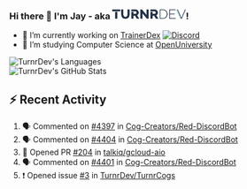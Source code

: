 ### Hi there 👋 I'm Jay - aka <img src="https://raw.githubusercontent.com/TurnrDev/TurnrDev/master/Logo/SVG/TurnrDev_Logo_Dark%20Blue%20%26%20Teal.svg" alt="TurnrDev" height="17.5px">!

- 🔭 I’m currently working on [TrainerDex](https://www.github.com/TrainerDex) [![Discord](https://discordapp.com/api/v6/guilds/364313717720219651/widget.png?style=shield)](http://discord.trainerdex.co.uk/)
- 🤔 I’m studying Computer Science at [OpenUniversity](http://www.open.ac.uk/courses/computing-it/degrees/bsc-computing-it-software-q62-soft)

![TurnrDev's Languages](https://github-readme-stats.vercel.app/api/top-langs/?username=TurnrDev&layout=compact&hide_border=true&title_color=1fa6aa&text_color=233247)
<br>
![TurnrDev's GitHub Stats](https://github-readme-stats.vercel.app/api?username=TurnrDev&show_icons=true&hide_border=true&count_private=true&include_all_commits=true&icon_color=1fa6aa&title_color=1fa6aa&text_color=233247)
<br>

## :zap: Recent Activity

<!--START_SECTION:activity-->
1. 🗣 Commented on [#4397](https://github.com//Cog-Creators/Red-DiscordBot/issues/4397) in [Cog-Creators/Red-DiscordBot](https://github.com//Cog-Creators/Red-DiscordBot)
2. 🗣 Commented on [#4404](https://github.com//Cog-Creators/Red-DiscordBot/issues/4404) in [Cog-Creators/Red-DiscordBot](https://github.com//Cog-Creators/Red-DiscordBot)
3. 💪 Opened PR [#204](https://github.com//talkiq/gcloud-aio/pull/204) in [talkiq/gcloud-aio](https://github.com//talkiq/gcloud-aio)
4. 🗣 Commented on [#4401](https://github.com//Cog-Creators/Red-DiscordBot/issues/4401) in [Cog-Creators/Red-DiscordBot](https://github.com//Cog-Creators/Red-DiscordBot)
5. ❗️ Opened issue [#3](https://github.com//TurnrDev/TurnrCogs/issues/3) in [TurnrDev/TurnrCogs](https://github.com//TurnrDev/TurnrCogs)
<!--END_SECTION:activity-->
